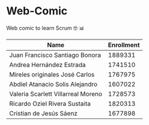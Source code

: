 # Web-Comic
Web comic to learn Scrum :nerd_face: :bar_chart:


Name | Enrollment
---------- | ----------
Juan Francisco Santiago Bonora | 1889331
Andrea Hernández Estrada | 1741510
Mireles originales José Carlos | 1767975
Abdiel Atanacio Solis Alejandro | 1607022
Valeria Scarlett Villarreal Moreno | 1728573
Ricardo Oziel Rivera Sustaita | 1820313
Cristian de Jesús Sáenz | 1677898
